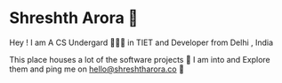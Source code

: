 # Shreshth Arora 🚀
 Hey ! I am A CS Undergard 👨🏻‍💻 in TIET and Developer from Delhi , India 

 This place houses a lot of the software projects 🔭 I am into and Explore them and ping me on hello@shreshtharora.co 📩

 